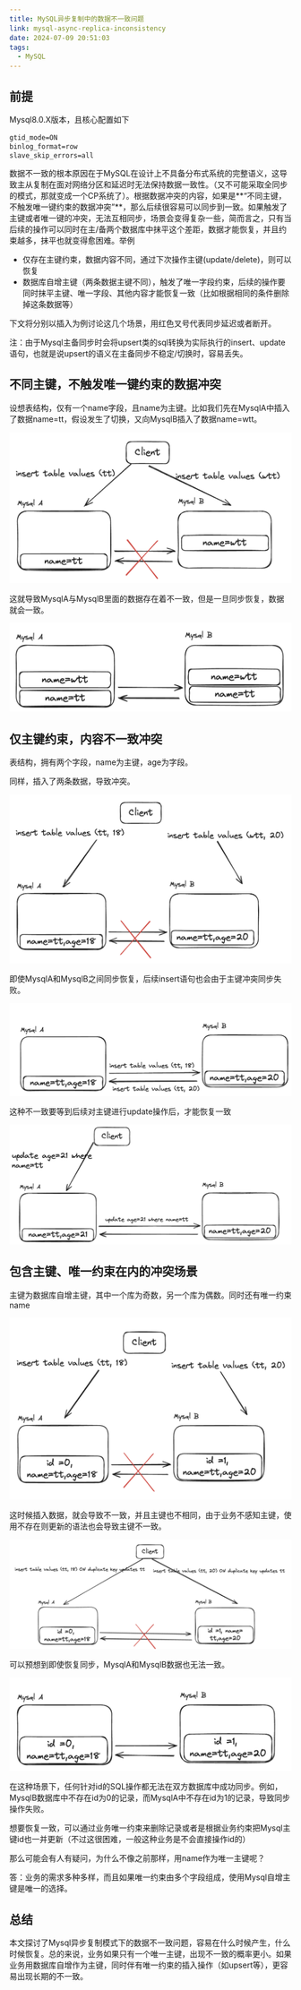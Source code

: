 ```yaml
---
title: MySQL异步复制中的数据不一致问题
link: mysql-async-replica-inconsistency
date: 2024-07-09 20:51:03
tags:
  - MySQL
---
```

## 前提

Mysql8.0.X版本，且核心配置如下

```
gtid_mode=ON
binlog_format=row
slave_skip_errors=all
```

数据不一致的根本原因在于MySQL在设计上不具备分布式系统的完整语义，这导致主从复制在面对网络分区和延迟时无法保持数据一致性。（又不可能采取全同步的模式，那就变成一个CP系统了）。根据数据冲突的内容，如果是**“不同主键，不触发唯一键约束的数据冲突”**，那么后续很容易可以同步到一致。如果触发了主键或者唯一键的冲突，无法互相同步，场景会变得复杂一些，简而言之，只有当后续的操作可以同时在主/备两个数据库中抹平这个差距，数据才能恢复，并且约束越多，抹平也就变得愈困难。举例

- 仅存在主键约束，数据内容不同，通过下次操作主键(update/delete)，则可以恢复
- 数据库自增主键（两条数据主键不同），触发了唯一字段约束，后续的操作要同时抹平主键、唯一字段、其他内容才能恢复一致（比如根据相同的条件删除掉这条数据等）

下文将分别以插入为例讨论这几个场景，用红色叉号代表同步延迟或者断开。

注：由于Mysql主备同步时会将upsert类的sql转换为实际执行的insert、update语句，也就是说upsert的语义在主备同步不稳定/切换时，容易丢失。

## **不同主键，不触发唯一键约束的数据冲突**

设想表结构，仅有一个name字段，且name为主键。比如我们先在MysqlA中插入了数据name=tt，假设发生了切换，又向MysqlB插入了数据name=wtt。

![mysql-case1-insert-data](Images/mysql-case1-insert-data.png)

这就导致MysqlA与MysqlB里面的数据存在着不一致，但是一旦同步恢复，数据就会一致。

![mysql-case1-sync-success](Images/mysql-case1-sync-success.png)

## 仅主键约束，内容不一致冲突

表结构，拥有两个字段，name为主键，age为字段。

同样，插入了两条数据，导致冲突。

![mysql-case2-insert-data](Images/mysql-case2-insert-data.png)

即使MysqlA和MysqlB之间同步恢复，后续insert语句也会由于主键冲突同步失败。

![mysql-case2-sync-fail](Images/mysql-case2-sync-fail.png)

这种不一致要等到后续对主键进行update操作后，才能恢复一致

![mysql-case2-recovery](Images/mysql-case2-recovery.png)

## 包含主键、唯一约束在内的冲突场景

主键为数据库自增主键，其中一个库为奇数，另一个库为偶数。同时还有唯一约束name

![mysql-case3-insert-data](Images/mysql-case3-insert-data.png)

这时候插入数据，就会导致不一致，并且主键也不相同，由于业务不感知主键，使用不存在则更新的语法也会导致主键不一致。

![mysql-case3-upsert-data](Images/mysql-case3-upsert-data.png)

可以预想到即使恢复同步，MysqlA和MysqlB数据也无法一致。

![mysql-case3-sync-fail](Images/mysql-case3-sync-fail.png)

在这种场景下，任何针对id的SQL操作都无法在双方数据库中成功同步。例如，MysqlB数据库中不存在id为0的记录，而MysqlA中不存在id为1的记录，导致同步操作失败。

想要恢复一致，可以通过业务唯一约束来删除记录或者是根据业务约束把Mysql主键id也一并更新（不过这很困难，一般这种业务是不会直接操作id的）

那么可能会有人有疑问，为什么不像之前那样，用name作为唯一主键呢？

答：业务的需求多种多样，而且如果唯一约束由多个字段组成，使用Mysql自增主键是唯一的选择。

## 总结

本文探讨了Mysql异步复制模式下的数据不一致问题，容易在什么时候产生，什么时候恢复。总的来说，业务如果只有一个唯一主键，出现不一致的概率更小。如果业务用数据库自增作为主键，同时伴有唯一约束的插入操作（如upsert等），更容易出现长期的不一致。
